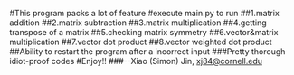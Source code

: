 #This program packs a lot of feature
#execute main.py to run
##1.matrix addition
##2.matrix subtraction
##3.matrix multiplication
##4.getting transpose of a matrix
##5.checking matrix symmetry
##6.vector&matrix multiplication
##7.vector dot product
##8.vector weighted dot product
##Ability to restart the program after a incorrect input
###Pretty thorough idiot-proof codes
#Enjoy!!
###--Xiao (Simon) Jin, xj84@cornell.edu